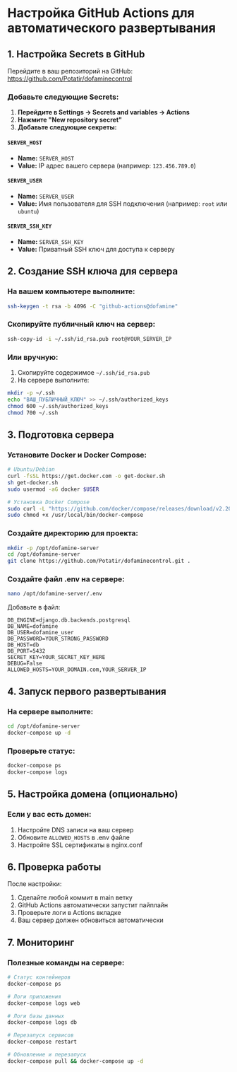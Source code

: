 # Настройка GitHub Actions для автоматического развертывания

## 1. Настройка Secrets в GitHub

Перейдите в ваш репозиторий на GitHub: https://github.com/Potatir/dofaminecontrol

### Добавьте следующие Secrets:

1. **Перейдите в Settings → Secrets and variables → Actions**
2. **Нажмите "New repository secret"**
3. **Добавьте следующие секреты:**

#### `SERVER_HOST`
- **Name:** `SERVER_HOST`
- **Value:** IP адрес вашего сервера (например: `123.456.789.0`)

#### `SERVER_USER`
- **Name:** `SERVER_USER`
- **Value:** Имя пользователя для SSH подключения (например: `root` или `ubuntu`)

#### `SERVER_SSH_KEY`
- **Name:** `SERVER_SSH_KEY`
- **Value:** Приватный SSH ключ для доступа к серверу

## 2. Создание SSH ключа для сервера

### На вашем компьютере выполните:
```bash
ssh-keygen -t rsa -b 4096 -C "github-actions@dofamine"
```

### Скопируйте публичный ключ на сервер:
```bash
ssh-copy-id -i ~/.ssh/id_rsa.pub root@YOUR_SERVER_IP
```

### Или вручную:
1. Скопируйте содержимое `~/.ssh/id_rsa.pub`
2. На сервере выполните:
```bash
mkdir -p ~/.ssh
echo "ВАШ_ПУБЛИЧНЫЙ_КЛЮЧ" >> ~/.ssh/authorized_keys
chmod 600 ~/.ssh/authorized_keys
chmod 700 ~/.ssh
```

## 3. Подготовка сервера

### Установите Docker и Docker Compose:
```bash
# Ubuntu/Debian
curl -fsSL https://get.docker.com -o get-docker.sh
sh get-docker.sh
sudo usermod -aG docker $USER

# Установка Docker Compose
sudo curl -L "https://github.com/docker/compose/releases/download/v2.20.0/docker-compose-$(uname -s)-$(uname -m)" -o /usr/local/bin/docker-compose
sudo chmod +x /usr/local/bin/docker-compose
```

### Создайте директорию для проекта:
```bash
mkdir -p /opt/dofamine-server
cd /opt/dofamine-server
git clone https://github.com/Potatir/dofaminecontrol.git .
```

### Создайте файл .env на сервере:
```bash
nano /opt/dofamine-server/.env
```

Добавьте в файл:
```env
DB_ENGINE=django.db.backends.postgresql
DB_NAME=dofamine
DB_USER=dofamine_user
DB_PASSWORD=YOUR_STRONG_PASSWORD
DB_HOST=db
DB_PORT=5432
SECRET_KEY=YOUR_SECRET_KEY_HERE
DEBUG=False
ALLOWED_HOSTS=YOUR_DOMAIN.com,YOUR_SERVER_IP
```

## 4. Запуск первого развертывания

### На сервере выполните:
```bash
cd /opt/dofamine-server
docker-compose up -d
```

### Проверьте статус:
```bash
docker-compose ps
docker-compose logs
```

## 5. Настройка домена (опционально)

### Если у вас есть домен:
1. Настройте DNS записи на ваш сервер
2. Обновите `ALLOWED_HOSTS` в .env файле
3. Настройте SSL сертификаты в nginx.conf

## 6. Проверка работы

После настройки:
1. Сделайте любой коммит в main ветку
2. GitHub Actions автоматически запустит пайплайн
3. Проверьте логи в Actions вкладке
4. Ваш сервер должен обновиться автоматически

## 7. Мониторинг

### Полезные команды на сервере:
```bash
# Статус контейнеров
docker-compose ps

# Логи приложения
docker-compose logs web

# Логи базы данных
docker-compose logs db

# Перезапуск сервисов
docker-compose restart

# Обновление и перезапуск
docker-compose pull && docker-compose up -d
```
